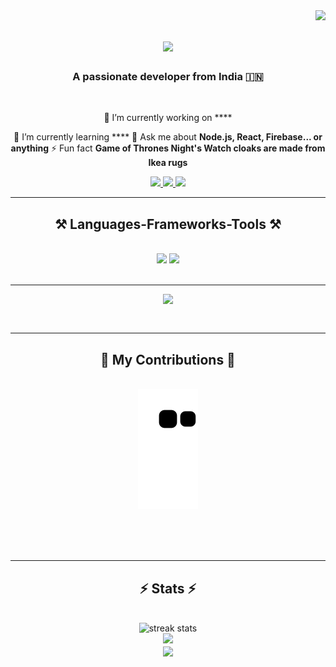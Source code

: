 <img align="right" src="https://visitor-badge.laobi.icu/badge?page_id=rajveerkhanduja.rajveerkhanduja" />
<h1 align="center">
    <img src="https://readme-typing-svg.herokuapp.com/?font=Righteous&size=35&center=true&vCenter=true&width=500&height=70&duration=4000&lines=Hi+There!+👋;+I'm+Rajveer+Singh+Khanduja!;" />
</h1>
<h3 align="center">A passionate developer from India 🇮🇳</h3>
<br/>
<div align="center">
 
 🔭 I’m currently working on ****
 
 🌱 I’m currently learning ****
💬 Ask me about **Node.js, React, Firebase... or anything**
⚡ Fun fact **Game of Thrones Night's Watch cloaks are made from Ikea rugs**
 </div>
 
<div align="center"> 
  <a href="mailto:rajveerkhanduja@gmail.com">
    <img src="https://img.shields.io/badge/Gmail-333333?style=for-the-badge&logo=gmail&logoColor=red" />
  </a>
  <a href="https://linkedin.com/in/rajveer-singh-khanduja" target="_blank">
    <img src="https://img.shields.io/badge/LinkedIn-0077B5?style=for-the-badge&logo=linkedin&logoColor=white" target="_blank" />
  </a>
  <a href="https://personal-portfolio-alpha-sable.vercel.app/" target="_blank">
     <img src="https://img.shields.io/badge/Portfolio-FF5722?style=for-the-badge&logo=todoist&logoColor=white" target="_blank" /> <!-- sqlite, safari, google-chrome are other good icon options -->
  </a>
</div>
 <hr/>
 
<h2 align="center">⚒️ Languages-Frameworks-Tools ⚒️</h2>
<br/>
<div align="center">
    <img src="https://skillicons.dev/icons?i=react,html,css,vscode,github,figma,tailwind,git" />
    <img src="https://skillicons.dev/icons?i=nodejs,python,javascript,c,cpp,nextjs,mysql" /><br>
</div>
<br/>
<hr/>

<p align="center">

  <img  align=top flex-grow=1 src="https://leetcard.jacoblin.cool/rajveerkhanduja74?theme=transparent&font=Nunito&ext=heatmap"/>  
</p>
<br/>
<hr/>
<div align="center">
  <h2>🐍 My Contributions 🐍</h2>
  <br>
  <img alt="snake eating my contributions" src="https://raw.githubusercontent.com/rajveerkhanduja/rajveerkhanduja/output/github-contribution-grid-snake.svg" />
  
  <br/><br/><br/>
</div>
<hr/>
<h2 align="center">⚡ Stats ⚡</h2>
<br>
<div align=center>
    <img width=390 src="https://github-readme-streak-stats.herokuapp.com/?user=rajveerkhanduja&theme=vue-dark&hide_border=false" alt="streak stats"/>
    <br/>
    <img width=390 src="https://github-readme-stats.vercel.app/api?username=rajveerkhanduja&theme=vue-dark&show_icons=true&hide_border=false&count_private=true"/>
  <br/>
  <img width=390 align="center" src="https://github-readme-stats.vercel.app/api/top-langs/?username=rajveerkhanduja&theme=vue-dark&show_icons=true&hide_border=false&layout=compact"/>
</div>
<br/>
